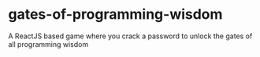 # gates-of-programming-wisdom
A ReactJS based game where you crack a password to unlock the gates of all programming wisdom
